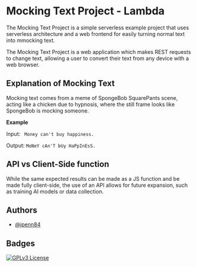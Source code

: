 # Mocking Text Project - Lambda

The Mocking Text Project is a simple serverless example project that uses serverless architecture and a web frontend for easily turning normal text into mmocking text.

The Mocking Text Project is a web application which makes REST requests to change text, allowing a user to convert their text from any device with a web browser.

## Explanation of Mocking Text

Mocking text comes from a meme of SpongeBob SquarePants scene, acting like a chicken due to hypnosis, where the still frame looks like SpongeBob is mocking someone.

**Example**

Input: ` Money can't buy happiness.`

Output: `MoNeY cAn'T bUy HaPpInEsS.`


## API vs Client-Side function

While the same expected results can be made as a JS function and be made fully client-side, the use of an API allows for future expansion, such as training AI models or data collection.
## Authors

- [@jpenn84](https://www.github.com/jpenn84)


## Badges

[![GPLv3 License](https://img.shields.io/badge/License-GPL%20v3-limegreen.svg)](https://opensource.org/licenses/)
